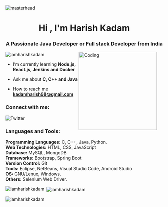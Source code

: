 ![masterhead](https://encrypted-tbn0.gstatic.com/images?q=tbn:ANd9GcQ-AD-tjflTA7OBb9wZWoV4XElmHb5m-MUeMg&usqp=CAU)
<h1 align="center">Hi , I'm Harish Kadam</h1>

<h3 align="center">A Passionate Java Developer or Full stack Developer from India</h3>

<img align="right" alt="Coding" width="250" style="margin-right:20px" src="https://encrypted-tbn0.gstatic.com/images?q=tbn:ANd9GcSo-6H4WREiWvqm12q0XGWa1AGyyHTe9s4fdw&usqp=CAU">

<p align="left"> <img src="https://komarev.com/ghpvc/?username=iamharishkadam&label=Profile%20views&color=0e75b6&style=flat" alt="iamharishkadam" /> </p>

-  I’m currently learning **Node.js, React.js, Jenkins and Docker**

-  Ask me about **C, C++ and Java**

-  How to reach me **kadamharish98@gmail.com**

<h3 align="left">Connect with me:</h3>

<p align="left">
  
![Twitter](https://img.shields.io/twitter/follow/iamharishkadam?logo=twitter&style=for-the-badge)

</p>

<h3 align="left">Languages and Tools:</h3>

<p>
<b>Programming Languages:</b> C, C++, Java, Python.<br>
<b>Web Technologies:</b> HTML, CSS, JavaScript<br>
<b>Database:</b> MySQL, MongoDB <br>
<b>Frameworks:</b> Bootstrap, Spring Boot<br>
<b>Version Control:</b> Git<br>
<b>Tools:</b> Eclipse, NetBeans, Visual Studio Code, Android Studio<br>
<b>OS:</b> GNU/Lenux, Windows.<br>
<b>Others:</b> Selenium Web Driver.<br>
</p>

<p><img align="left" src="https://github-readme-stats.vercel.app/api/top-langs?username=iamharishkadam&show_icons=true&locale=en&layout=compact" alt="iamharishkadam" /></p>

<p>&nbsp;<img align="center" src="https://github-readme-stats.vercel.app/api?username=iamharishkadam&show_icons=true&locale=en" alt="iamharishkadam" /></p>

<p><img align="center" src="https://github-readme-streak-stats.herokuapp.com/?user=iamharishkadam&" alt="iamharishkadam" /></p>
